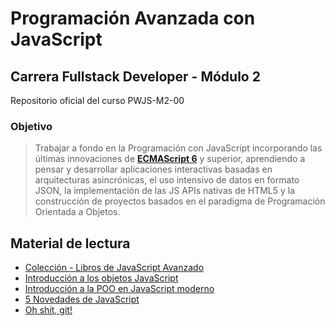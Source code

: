 # Programación Avanzada con JavaScript

## Carrera Fullstack Developer - Módulo 2

Repositorio oficial del curso PWJS-M2-00

### Objetivo

> Trabajar a fondo en la Programación con JavaScript incorporando las últimas innovaciones de **[ECMAScript 6](https://www.ecma-international.org/publications/standards/Ecma-262.htm)** y superior, aprendiendo a pensar y desarrollar aplicaciones interactivas basadas en arquitecturas asincrónicas, el uso intensivo de datos en formato JSON, la implementación de las JS APIs nativas de HTML5 y la construcción de proyectos basados en el paradigma de Programación Orientada a Objetos.

## Material de lectura

* [Colección - Libros de JavaScript Avanzado](https://drive.google.com/open?id=1y1kTxYwng69hFO1ybHIhYvaQfuofFl7u)
* [Introducción a los objetos JavaScript](https://developer.mozilla.org/es/docs/Learn/JavaScript/Objects)
* [Introducción a la POO en JavaScript moderno](http://www.etnassoft.com/2016/12/02/introduccion-a-la-poo-en-javascript-moderno-las-nuevas-clases-en-es6/)
* [5 Novedades de JavaScript](https://neliosoftware.com/es/blog/las-5-novedades-de-javascript-que-debes-conocer-para-desarrollar-en-gutenberg)
* [Oh shit, git!](https://ohshitgit.com)